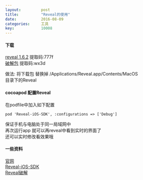 ```yaml
---
layout: 		post
title:			"Reveal的使用"
date:			2016-08-09
categories:		工具
key: 			10008
---
```

#### 下载
[reveal 1.6.2](https://pan.baidu.com/s/1RGHvCWtgfNy-kIr14xa50w) 提取码:777f  
[破解包](http://pan.baidu.com/s/1jHUYjUA) 提取码:wx3d  

做法: 将下载包 替换掉 /Applications/Reveal.app/Contents/MacOS  
目录下的Reveal

#### cocoapod 配置Reveal  
在podfile中加入如下配置
```
pod 'Reveal-iOS-SDK', :configurations => ['Debug']
```

保证手机与电脑处于同一局域网中  
再次运行app 就可以再reveal中看到实时的界面了   
还可以实时修改看效果哦  

#### 一些资料
[官网](https://revealapp.com/)  
[Reveal-iOS-SDK](https://cocoapods.org/pods/Reveal-iOS-SDK)  
[Reveal破解](http://johnwong.github.io/mobile/2015/05/20/hack-reveal-app.html)  
